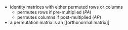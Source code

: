 - identity matrices with either permuted rows or columns
	- permutes rows if pre-multiplied ($PA$)
	- permutes columns if post-multiplied ($AP$)
- a permutation matrix is an [[orthonormal matrix]]